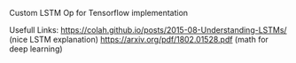 Custom LSTM Op for Tensorflow implementation

Usefull Links:
https://colah.github.io/posts/2015-08-Understanding-LSTMs/      (nice LSTM explanation)
https://arxiv.org/pdf/1802.01528.pdf                            (math for deep learning)